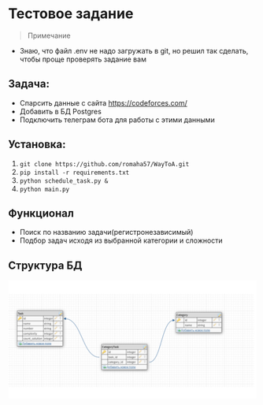 # Тестовое задание
> Примечание
- Знаю, что файл .env не надо загружать в git, но решил так сделать, чтобы проще проверять задание вам

## Задача: 
- Спарсить данные с сайта https://codeforces.com/
- Добавить в БД Postgres
- Подключить телеграм бота для работы с этими данными

## Установка:

1. `git clone https://github.com/romaha57/WayToA.git`
2. `pip install -r requirements.txt`
3. `python schedule_task.py &`
4. `python main.py`


## Функционал

- Поиск по названию задачи(регистронезависимый)
- Подбор задач исходя из выбранной категории и сложности

## Структура БД

![database_structure](/img/database_structure.png)